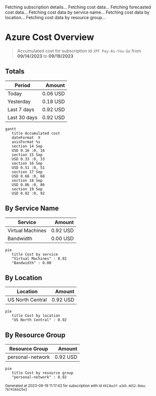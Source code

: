 Fetching subscription details...
Fetching cost data...
Fetching forecasted cost data...
Fetching cost data by service name...
Fetching cost data by location...
Fetching cost data by resource group...
# Azure Cost Overview

> Accumulated cost for subscription id `JPF Pay-As-You-Go` from **09/14/2023** to **09/19/2023**

## Totals

|Period|Amount|
|---|---:|
|Today|0.06 USD|
|Yesterday|0.18 USD|
|Last 7 days|0.92 USD|
|Last 30 days|0.92 USD|

```mermaid
gantt
   title Accumulated cost
   dateFormat  X
   axisFormat %s
   section 14 Sep
   USD 0.16 :0, 16
   section 15 Sep
   USD 0.33 :0, 33
   section 16 Sep
   USD 0.51 :0, 51
   section 17 Sep
   USD 0.68 :0, 68
   section 18 Sep
   USD 0.86 :0, 86
   section 19 Sep
   USD 0.92 :0, 92
```

## By Service Name

|Service|Amount|
|---|---:|
|Virtual Machines|0.92 USD|
|Bandwidth|0.00 USD|

```mermaid
pie
   title Cost by service
   "Virtual Machines" : 0.92
   "Bandwidth" : 0.00
```

## By Location

|Location|Amount|
|---|---:|
|US North Central|0.92 USD|

```mermaid
pie
   title Cost by location
   "US North Central" : 0.92
```

## By Resource Group

|Resource Group|Amount|
|---|---:|
|personal-network|0.92 USD|

```mermaid
pie
   title Cost by resource group
   "personal-network" : 0.92
```

<sup>Generated at 2023-09-19 11:17:42 for subscription with id `4913be3f-a345-4652-9bba-767418dd25e3`</sup>
